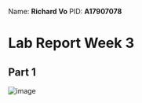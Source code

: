 Name: **Richard Vo** 
PID: **A17907078**

# Lab Report Week 3

## Part 1
![image](https://github.com/MerlinHelp/cse15l-lab-reports/assets/139648011/ba07e4af-3244-473b-a1a8-9ec18d72e0a4)
